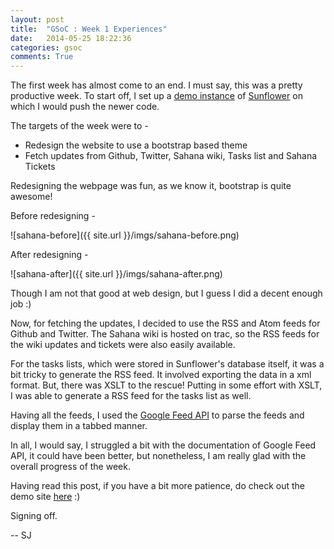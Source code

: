 ```yaml
---
layout: post
title:  "GSoC : Week 1 Experiences"
date:   2014-05-25 18:22:36
categories: gsoc
comments: True
---
```


The first week has almost come to an end. I must say, this was a pretty productive week. To start off, I set up a [demo instance](http://demo.ssf.sahanafoundation.org/) of [Sunflower](http://ssf.sahanafoundation.org/) on which I would push the newer code.

The targets of the week were to - 

* Redesign the website to use a bootstrap based theme 
* Fetch updates from Github, Twitter, Sahana wiki, Tasks list and Sahana Tickets

Redesigning the webpage was fun, as we know it, bootstrap is quite awesome!

Before redesigning - 

![sahana-before]({{ site.url }}/imgs/sahana-before.png) 

After redesigning - 

![sahana-after]({{ site.url }}/imgs/sahana-after.png)

Though I am not that good at web design, but I guess I did a decent enough job :)

Now, for fetching the updates, I decided to use the RSS and Atom feeds for Github and Twitter. The Sahana wiki is hosted on trac, so the RSS feeds for the wiki updates and tickets were also easily available.

For the tasks lists, which were stored in Sunflower's database itself, it was a bit tricky to generate the RSS feed. It involved exporting the data in a xml format. But, there was XSLT to the rescue! Putting in some effort with XSLT, I was able to generate a RSS feed for the tasks list as well.

Having all the feeds, I used the [Google Feed API](https://developers.google.com/feed) to parse the feeds and display them in a tabbed manner.

In all, I would say, I struggled a bit with the documentation of Google Feed API, it could have been better, but nonetheless, I am really glad with the overall progress of the week.

Having read this post, if you have a bit more patience, do check out the demo site [here](http://demo.ssf.sahanafoundation.org) :)

Signing off.

-- SJ
